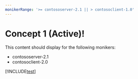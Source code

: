 ```yaml
---
monikerRange: '>= contososerver-2.1 || > contosoclient-1.0'
---
```


# Concept 1 (Active)!

This content should display for the following monikers:

* contososerver-2.1
* contosoclient-2.0

[!INCLUDE[test](sub-concepts/sub-concept-1.md)]
